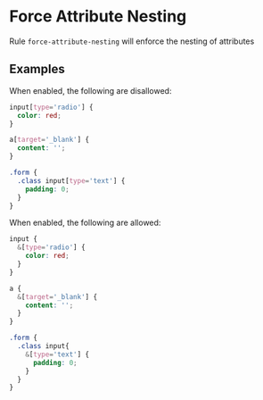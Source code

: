 # Force Attribute Nesting

Rule `force-attribute-nesting` will enforce the nesting of attributes


## Examples

When enabled, the following are disallowed:
```scss
input[type='radio'] {
  color: red;
}

a[target='_blank'] {
  content: '';
}

.form {
  .class input[type='text'] {
    padding: 0;
  }
}
```

When enabled, the following are allowed:

```scss
input {
  &[type='radio'] {
    color: red;
  }
}

a {
  &[target='_blank'] {
    content: '';
  }
}

.form {
  .class input{
    &[type='text'] {
      padding: 0;
    }
  }
}
```
